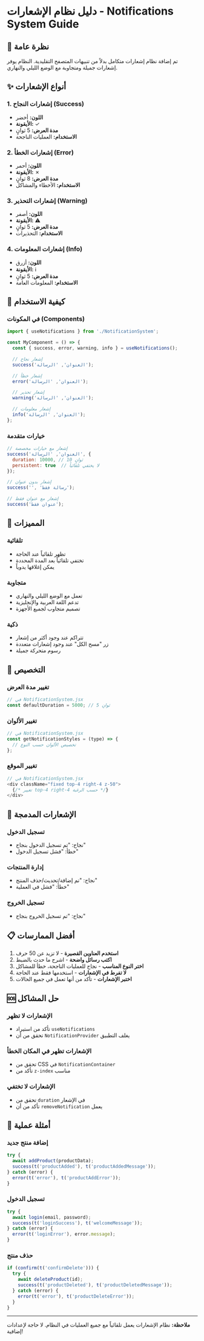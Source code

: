 # دليل نظام الإشعارات - Notifications System Guide

## 🎯 نظرة عامة

تم إضافة نظام إشعارات متكامل بدلاً من تنبيهات المتصفح التقليدية. النظام يوفر إشعارات جميلة ومتجاوبة مع الوضع الليلي والنهاري.

## ✨ أنواع الإشعارات

### 1. **إشعارات النجاح (Success)**
- **اللون:** أخضر
- **الأيقونة:** ✓
- **مدة العرض:** 5 ثوانٍ
- **الاستخدام:** العمليات الناجحة

### 2. **إشعارات الخطأ (Error)**
- **اللون:** أحمر
- **الأيقونة:** ✗
- **مدة العرض:** 8 ثوانٍ
- **الاستخدام:** الأخطاء والمشاكل

### 3. **إشعارات التحذير (Warning)**
- **اللون:** أصفر
- **الأيقونة:** ⚠
- **مدة العرض:** 5 ثوانٍ
- **الاستخدام:** التحذيرات

### 4. **إشعارات المعلومات (Info)**
- **اللون:** أزرق
- **الأيقونة:** ℹ
- **مدة العرض:** 5 ثوانٍ
- **الاستخدام:** المعلومات العامة

## 🚀 كيفية الاستخدام

### في المكونات (Components)

```javascript
import { useNotifications } from './NotificationSystem';

const MyComponent = () => {
  const { success, error, warning, info } = useNotifications();

  // إشعار نجاح
  success('العنوان', 'الرسالة');

  // إشعار خطأ
  error('العنوان', 'الرسالة');

  // إشعار تحذير
  warning('العنوان', 'الرسالة');

  // إشعار معلومات
  info('العنوان', 'الرسالة');
};
```

### خيارات متقدمة

```javascript
// إشعار مع خيارات مخصصة
success('العنوان', 'الرسالة', {
  duration: 10000, // 10 ثوانٍ
  persistent: true  // لا يختفي تلقائياً
});

// إشعار بدون عنوان
success('', 'رسالة فقط');

// إشعار مع عنوان فقط
success('عنوان فقط');
```

## 📱 المميزات

### **تلقائية**
- تظهر تلقائياً عند الحاجة
- تختفي تلقائياً بعد المدة المحددة
- يمكن إغلاقها يدوياً

### **متجاوبة**
- تعمل مع الوضع الليلي والنهاري
- تدعم اللغة العربية والإنجليزية
- تصميم متجاوب لجميع الأجهزة

### **ذكية**
- تتراكم عند وجود أكثر من إشعار
- زر "مسح الكل" عند وجود إشعارات متعددة
- رسوم متحركة جميلة

## 🎨 التخصيص

### تغيير مدة العرض
```javascript
// في NotificationSystem.jsx
const defaultDuration = 5000; // 5 ثوانٍ
```

### تغيير الألوان
```javascript
// في NotificationSystem.jsx
const getNotificationStyles = (type) => {
  // تخصيص الألوان حسب النوع
};
```

### تغيير الموقع
```javascript
// في NotificationSystem.jsx
<div className="fixed top-4 right-4 z-50">
  {/* تغيير top-4 right-4 حسب الرغبة */}
</div>
```

## 🔧 الإشعارات المدمجة

### **تسجيل الدخول**
- نجاح: "تم تسجيل الدخول بنجاح"
- خطأ: "فشل تسجيل الدخول"

### **إدارة المنتجات**
- نجاح: "تم إضافة/تحديث/حذف المنتج"
- خطأ: "فشل في العملية"

### **تسجيل الخروج**
- نجاح: "تم تسجيل الخروج بنجاح"

## 📋 أفضل الممارسات

1. **استخدم العناوين القصيرة** - لا تزيد عن 50 حرف
2. **اكتب رسائل واضحة** - اشرح ما حدث بالضبط
3. **اختر النوع المناسب** - نجاح للعمليات الناجحة، خطأ للمشاكل
4. **لا تفرط في الإشعارات** - استخدمها فقط عند الحاجة
5. **اختبر الإشعارات** - تأكد من أنها تعمل في جميع الحالات

## 🆘 حل المشاكل

### **الإشعارات لا تظهر**
- تأكد من استيراد `useNotifications`
- تحقق من أن `NotificationProvider` يغلف التطبيق

### **الإشعارات تظهر في المكان الخطأ**
- تحقق من CSS في `NotificationContainer`
- تأكد من `z-index` مناسب

### **الإشعارات لا تختفي**
- تحقق من `duration` في الإشعار
- تأكد من أن `removeNotification` يعمل

## 🎯 أمثلة عملية

### إضافة منتج جديد
```javascript
try {
  await addProduct(productData);
  success(t('productAdded'), t('productAddedMessage'));
} catch (error) {
  error(t('error'), t('productAddError'));
}
```

### تسجيل الدخول
```javascript
try {
  await login(email, password);
  success(t('loginSuccess'), t('welcomeMessage'));
} catch (error) {
  error(t('loginError'), error.message);
}
```

### حذف منتج
```javascript
if (confirm(t('confirmDelete'))) {
  try {
    await deleteProduct(id);
    success(t('productDeleted'), t('productDeletedMessage'));
  } catch (error) {
    error(t('error'), t('productDeleteError'));
  }
}
```

---

**ملاحظة:** نظام الإشعارات يعمل تلقائياً مع جميع العمليات في النظام. لا حاجة لإعدادات إضافية!
